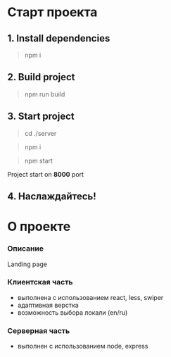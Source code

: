 # Старт проекта

## 1. Install dependencies
> npm i

## 2. Build project
> npm run build

## 3. Start project
> cd ./server

> npm i

> npm start

Project start on **8000** port

## 4. Наслаждайтесь!

# О проекте

### Описание
Landing page

### Клиентская часть
- выполнена с использованием react, less, swiper
- адаптивная верстка
- возможность выбора локали (en/ru)

### Серверная часть
- выполнен с использованием node, express
